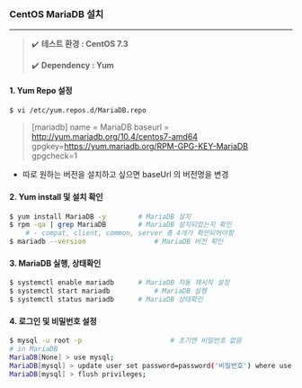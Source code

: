 ### CentOS MariaDB 설치

---

> ✔️ **테스트 환경 : CentOS 7.3**
>
> ✔️ **Dependency : Yum**



#### 1. Yum Repo 설정

~~~bash
$ vi /etc/yum.repos.d/MariaDB.repo
~~~

>[mariadb]
>name = MariaDB
>baseurl = http://yum.mariadb.org/10.4/centos7-amd64
>gpgkey=https://yum.mariadb.org/RPM-GPG-KEY-MariaDB
>gpgcheck=1

- 따로 원하는 버전을 설치하고 싶으면 baseUrl 의 버전명을 변경

#### 2. Yum install 및 설치 확인

~~~bash
$ yum install MariaDB -y		# MariaDB 설치
$ rpm -qa | grep MariaDB		# MariaDB 설치되었는지 확인
	# - compat, client, common, server 총 4개가 확인되어야함
$ mariadb --version 				# MariaDB 버전 확인
~~~

#### 3. MariaDB 실행, 상태확인

~~~bash
$ systemctl enable mariadb		# MariaDB 자동 재시작 설정
$ systemctl start mariadb			# MariaDB 실행
$ systemctl status mariadb		# MariaDB 상태확인
~~~

#### 4. 로그인 및 비밀번호 설정

~~~bash
$ mysql -u root -p 						# 초기엔 비밀번호 없음 
# in MariaDB
MariaDB[None] > use mysql;
MariaDB[mysql] > update user set password=password('비밀번호') where user='root';
MariaDB[mysql] > flush privileges;
~~~



